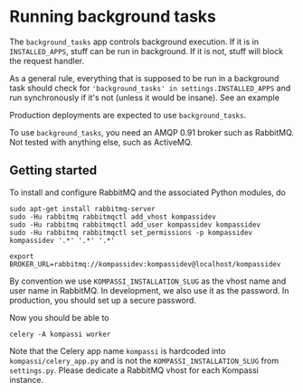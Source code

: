 # Running background tasks

The `background_tasks` app controls background execution. If it is in `INSTALLED_APPS`, stuff can be run in background. If it is not, stuff will block the request handler.

As a general rule, everything that is supposed to be run in a background task should check for `'background_tasks' in settings.INSTALLED_APPS` and run synchronously if it's not (unless it would be insane). See an example

Production deployments are expected to use `background_tasks`.

To use `background_tasks`, you need an AMQP 0.91 broker such as RabbitMQ. Not tested with anything else, such as ActiveMQ.

## Getting started

To install and configure RabbitMQ and the associated Python modules, do

    sudo apt-get install rabbitmq-server
    sudo -Hu rabbitmq rabbitmqctl add_vhost kompassidev
    sudo -Hu rabbitmq rabbitmqctl add_user kompassidev kompassidev
    sudo -Hu rabbitmq rabbitmqctl set_permissions -p kompassidev kompassidev '.*' '.*' '.*'

    export BROKER_URL=rabbitmq://kompassidev:kompassidev@localhost/kompassidev

By convention we use `KOMPASSI_INSTALLATION_SLUG` as the vhost name and user name in RabbitMQ. In development, we also use it as the password. In production, you should set up a secure password.

Now you should be able to

    celery -A kompassi worker

Note that the Celery app name `kompassi` is hardcoded into `kompassi/celery_app.py` and is not the `KOMPASSI_INSTALLATION_SLUG` from `settings.py`. Please dedicate a RabbitMQ vhost for each Kompassi instance.
